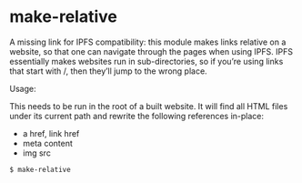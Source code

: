 # make-relative

A missing link for IPFS compatibility: this module makes links relative on
a website, so that one can navigate through the pages when using IPFS. IPFS
essentially makes websites run in sub-directories, so if you’re using links
that start with /, then they’ll jump to the wrong place.

Usage:

This needs to be run in the root of a built website. It will find all HTML
files under its current path and rewrite the following references in-place:

- a href, link href
- meta content
- img src

```sh
$ make-relative
```
